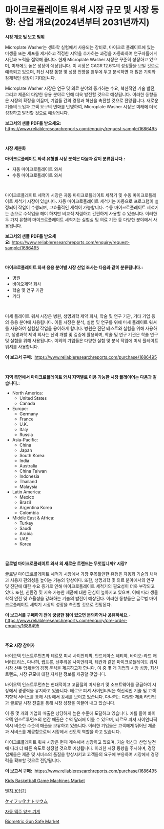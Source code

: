 <p><h1>마이크로플레이트 워셔 시장 규모 및 시장 동향: 산업 개요(2024년부터 2031년까지)</h1></p><p><strong>시장 개요 및 보고 범위</strong></p>
<p><p>Microplate Washer는 생화학 실험에서 사용되는 장비로, 마이크로 플레이트에 있는 미생물 또는 세포를 제거하고 적정한 시약을 추가하는 과정을 자동화하여 연구자들에게 시간과 노력을 절약해 줍니다. 현재 Microplate Washer 시장은 꾸준히 성장하고 있으며, 미래에도 높은 성장이 예상됩니다. 이 시장은 CAGR 12.6%의 성장률을 보일 것으로 예측되고 있으며, 최신 시장 동향 및 성장 전망을 염두에 두고 분석하면 더 많은 기회와 잠재적인 성장이 기대됩니다.</p><p>Microplate Washer 시장은 연구 및 의료 분야의 증가하는 수요, 혁신적인 기술 발전, 그리고 제품의 다양한 응용 분야로 인해 더욱 발전할 것으로 예상됩니다. 이러한 동향들은 시장의 확장을 이끌며, 기업들 간의 경쟁과 혁신을 촉진할 것으로 전망됩니다. 새로운 기술의 도입과 고객 요구의 변화를 반영하여, Microplate Washer 시장은 미래에 더욱 성장하고 발전할 것으로 예상됩니다.</p></p>
<p><strong>보고서의 샘플 PDF를 받으세요:</strong> <a href="https://www.reliableresearchreports.com/enquiry/request-sample/1686495">https://www.reliableresearchreports.com/enquiry/request-sample/1686495</a></p>
<p>&nbsp;</p>
<p><strong>시장 세분화</strong></p>
<p><strong>마이크로플레이트 와셔 유형별 시장 분석은 다음과 같이 분류됩니다.:</strong></p>
<p><ul><li>자동 마이크로플레이트 와셔</li><li>수동 마이크로플레이트 와셔</li></ul></p>
<p>&nbsp;</p>
<p><p>마이크로플레이트 세척기 시장은 자동 마이크로플레이트 세척기 및 수동 마이크로플레이트 세척기 시장이 있습니다. 자동 마이크로플레이트 세척기는 자동으로 프로그램이 설정되어 작업이 수행되며, 고효율적인 세척이 가능합니다. 수동 마이크로플레이트 세척기는 손으로 수작업을 해야 하지만 비교적 저렴하고 간편하게 사용할 수 있습니다. 이러한 두 가지 유형의 마이크로플레이트 세척기는 실험실 및 의료 기관 등 다양한 분야에서 사용됩니다.</p></p>
<p><strong>보고서의 샘플 PDF를 받으세요:</strong>&nbsp;<a href="https://www.reliableresearchreports.com/enquiry/request-sample/1686495">https://www.reliableresearchreports.com/enquiry/request-sample/1686495</a></p>
<p>&nbsp;</p>
<p><strong> 마이크로플레이트 와셔 응용 분야별 시장 산업 조사는 다음과 같이 분류됩니다.:</strong></p>
<p><ul><li>병원</li><li>바이오제약 회사</li><li>학술 및 연구 기관</li><li>기타</li></ul></p>
<p>&nbsp;</p>
<p><p>미세 플레이트 워셔 시장은 병원, 생명과학 제약 회사, 학술 및 연구 기관, 기타 기업 등의 응용 분야에 사용됩니다. 이들 시장은 분석, 실험 및 연구를 위해 미세 플레이트 워셔를 사용하여 실험실 작업을 용이하게 합니다. 병원은 진단 테스트와 실험을 위해 사용하고, 생명과학 제약 회사는 신약 개발 및 검증에 활용하며, 학술 및 연구 기관은 학술 연구 및 실험을 위해 사용됩니다. 이외의 기업들은 다양한 실험 및 분석 작업에 미세 플레이트 워셔를 사용합니다.</p></p>
<p><strong>이 보고서 구매:</strong>&nbsp; <a href="https://www.reliableresearchreports.com/purchase/1686495">https://www.reliableresearchreports.com/purchase/1686495</a></p>
<p>&nbsp;</p>
<p><strong>지역 측면에서 마이크로플레이트 와셔 지역별로 이용 가능한 시장 플레이어는 다음과 같습니다.:</strong></p>
<p><ul>
    <li>
        North America:
        <ul>
            <li>United States</li>
            <li>Canada</li>
        </ul>
    </li>
    <li>
        Europe:
        <ul>
            <li>Germany</li>
            <li>France</li>
            <li>U.K.</li>
            <li>Italy</li>
            <li>Russia</li>
        </ul>
    </li>
    <li>
        Asia-Pacific:
        <ul>
            <li>China</li>
            <li>Japan</li>
            <li>South Korea</li>
            <li>India</li>
            <li>Australia</li>
            <li>China Taiwan</li>
            <li>Indonesia</li>
            <li>Thailand</li>
            <li>Malaysia</li>
        </ul>
    </li>
    <li>
        Latin America:
        <ul>
            <li>Mexico</li>
            <li>Brazil</li>
            <li>Argentina Korea</li>
            <li>Colombia</li>
        </ul>
    </li>
    <li>
        Middle East & Africa:
        <ul>
            <li>Turkey</li>
            <li>Saudi</li>
            <li>Arabia</li>
            <li>UAE</li>
            <li>Korea</li>
        </ul>
    </li>
    </ul></p>
<p>&nbsp;</p>
<p><strong>글로벌 마이크로플레이트 와셔 의 새로운 트렌드는 무엇입니까? 시장?</strong></p>
<p><p>글로벌 마이크로플레이트 세척기 시장에서 가장 주목할만한 유행은 자동화 기술의 채택과 사용자 편의성을 높이는 기능의 향상이다. 또한, 생명과학 및 의료 분야에서의 연구 및 진단에 대한 수요 증가로 인해 마이크로플레이트 세척기의 필요성이 더욱 부각되고 있다. 또한, 친환경 및 지속 가능한 제품에 대한 관심이 높아지고 있으며, 이에 따라 생물학적 안전 및 효율성을 강화하는 기술의 발전이 예상된다. 이러한 동향들은 글로벌 마이크로플레이트 세척기 시장의 성장을 촉진할 것으로 전망된다.</p></p>
<p><strong>이 보고서를 구매하기 전에 궁금한 점이 있으면 문의하거나 공유하세요.</strong>- <a href="https://www.reliableresearchreports.com/enquiry/pre-order-enquiry/1686495">https://www.reliableresearchreports.com/enquiry/pre-order-enquiry/1686495</a></p>
<p>&nbsp;</p>
<p><strong>주요 시장 참여자</strong></p>
<p><p>바이오텍 인스트루먼츠와 테르모 피셔 사이언티픽, 안드레아스 헤티히, 바이오-라드 래버러토리스, 다나허, 랩트론, 센추리온 사이언티픽, 테칸과 같은 마이크로플레이트 워셔 시장 선두 업체들의 경쟁 분석을 제공하고자 합니다. 이 중 몇 개 기업의 시장 성장, 최신 트렌드, 시장 규모에 대한 자세한 정보를 제공할 것입니다.</p><p>바이오텍 인스트루먼츠는 현대적이고 고품질의 미세용기 및 소프트웨어를 공급하여 시장에서 경쟁력을 유지하고 있습니다. 테르모 피셔 사이언티픽은 혁신적인 기술 및 고객지향적 서비스를 통해 시장에서 강세를 보이고 있습니다. 다나허는 다양한 제품 라인업과 글로벌 시장 진출을 통해 시장 성장을 이끌어 내고 있습니다.</p><p>이 중 몇 개의 기업의 매출은 상당하게 높은 수준에 도달하고 있습니다. 예를 들어 바이오텍 인스트루먼츠의 연간 매출은 수억 달러에 이를 수 있으며, 테르모 피셔 사이언티픽 역시 비슷한 수준의 매출을 보유하고 있습니다. 이러한 기업들은 고객에게 뛰어난 제품과 서비스를 제공함으로써 시장에서 선도적 역할을 하고 있습니다.</p><p>마이크로플레이트 워셔 시장은 현재 계속해서 성장하고 있으며, 기술 혁신과 산업 발전에 따라 더 빠른 속도로 성장할 것으로 예상됩니다. 이러한 시장 동향을 주시하며, 경쟁 업체들은 제품 및 서비스의 품질을 향상시키고 고객들의 요구에 부응하여 시장에서 경쟁력을 확보할 것으로 전망됩니다.</p></p>
<p><strong>이 보고서 구매:</strong>&nbsp;&nbsp;<a href="https://www.reliableresearchreports.com/purchase/1686495">https://www.reliableresearchreports.com/purchase/1686495</a></p>
<p><p><a href="https://issuu.com/reportprime-2/docs/kids-basketball-game-machines-market-size-2030.ppt">Kids Basketball Game Machines Market</a></p><p><a href="https://medium.com/@jerrodhilll68/%EB%B2%A4%EC%B9%98-%EC%9A%A9%EC%A0%91%EA%B8%B0-%EC%8B%9C%EC%9E%A5-%EC%8B%9C%EC%9E%A5-%EC%A0%90%EC%9C%A0%EC%9C%A8-%EC%8B%9C%EC%9E%A5-%EB%8F%99%ED%96%A5-%EB%B0%8F-%EB%AF%B8%EB%9E%98-%EC%84%B1%EC%9E%A5-%ED%83%90%EC%83%89-a97d55e3ee1f">벤치 용접기</a></p><p><a href="https://github.com/bevdtkn4419963/Market-Research-Report-List-1/blob/main/12559263843.md">ケイフッ化ナトリウム</a></p><p><a href="https://github.com/jntpkh496620/Market-Research-Report-List-1/blob/main/20472433445.md">자동 맥주 양조 기계</a></p><p><a href="https://github.com/NorbertYates/Market-Research-Report-List-4/blob/main/biometric-gun-safe-market.md">Biometric Gun Safe Market</a></p></p>
